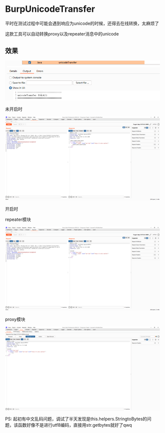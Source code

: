 # BurpUnicodeTransfer

平时在测试过程中可能会遇到响应为unicode的时候，还得去在线转换，太麻烦了

这款工具可以自动转换proxy以及repeater消息中的unicode

## 效果

![image-20220924192612415.png](https://github.com/xunyang1/BurpUnicodeTransfer/blob/main/images/image-20220924192612415.png)

未开启时

![image-20220924192639662.png](https://github.com/xunyang1/BurpUnicodeTransfer/blob/main/images/image-20220924192639662.png)

开启时

repeater模块

![image-20220924192657654.png](https://github.com/xunyang1/BurpUnicodeTransfer/blob/main/images/image-20220924192657654.png)

proxy模块

![image-20220924192729143.png](https://github.com/xunyang1/BurpUnicodeTransfer/blob/main/images/image-20220924192729143.png)

PS: 起初有中文乱码问题，调试了半天发现是this.helpers.StringtoBytes的问题，该函数好像不是进行utf8编码，直接用str.getbytes就好了qwq
